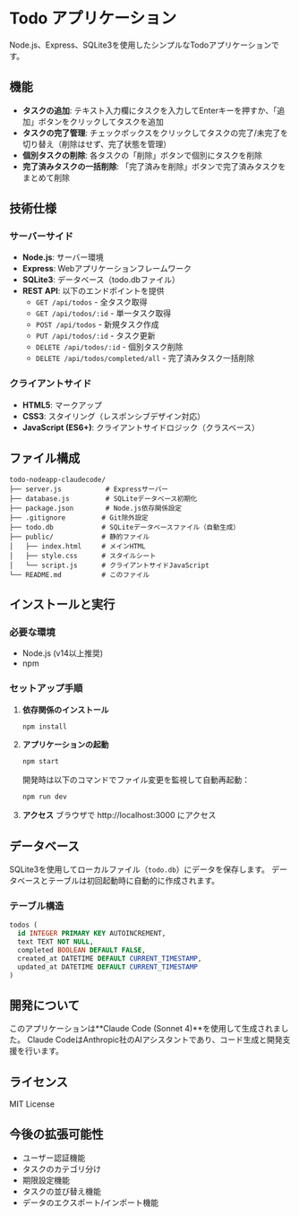 # Todo アプリケーション

Node.js、Express、SQLite3を使用したシンプルなTodoアプリケーションです。

## 機能

- **タスクの追加**: テキスト入力欄にタスクを入力してEnterキーを押すか、「追加」ボタンをクリックしてタスクを追加
- **タスクの完了管理**: チェックボックスをクリックしてタスクの完了/未完了を切り替え（削除はせず、完了状態を管理）
- **個別タスクの削除**: 各タスクの「削除」ボタンで個別にタスクを削除
- **完了済みタスクの一括削除**: 「完了済みを削除」ボタンで完了済みタスクをまとめて削除

## 技術仕様

### サーバーサイド
- **Node.js**: サーバー環境
- **Express**: Webアプリケーションフレームワーク
- **SQLite3**: データベース（todo.dbファイル）
- **REST API**: 以下のエンドポイントを提供
  - `GET /api/todos` - 全タスク取得
  - `GET /api/todos/:id` - 単一タスク取得
  - `POST /api/todos` - 新規タスク作成
  - `PUT /api/todos/:id` - タスク更新
  - `DELETE /api/todos/:id` - 個別タスク削除
  - `DELETE /api/todos/completed/all` - 完了済みタスク一括削除

### クライアントサイド
- **HTML5**: マークアップ
- **CSS3**: スタイリング（レスポンシブデザイン対応）
- **JavaScript (ES6+)**: クライアントサイドロジック（クラスベース）

## ファイル構成

```
todo-nodeapp-claudecode/
├── server.js           # Expressサーバー
├── database.js         # SQLiteデータベース初期化
├── package.json        # Node.js依存関係設定
├── .gitignore         # Git除外設定
├── todo.db            # SQLiteデータベースファイル（自動生成）
├── public/            # 静的ファイル
│   ├── index.html     # メインHTML
│   ├── style.css      # スタイルシート
│   └── script.js      # クライアントサイドJavaScript
└── README.md          # このファイル
```

## インストールと実行

### 必要な環境
- Node.js (v14以上推奨)
- npm

### セットアップ手順

1. **依存関係のインストール**
   ```bash
   npm install
   ```

2. **アプリケーションの起動**
   ```bash
   npm start
   ```
   
   開発時は以下のコマンドでファイル変更を監視して自動再起動：
   ```bash
   npm run dev
   ```

3. **アクセス**
   ブラウザで http://localhost:3000 にアクセス

## データベース

SQLite3を使用してローカルファイル（`todo.db`）にデータを保存します。
データベースとテーブルは初回起動時に自動的に作成されます。

### テーブル構造
```sql
todos (
  id INTEGER PRIMARY KEY AUTOINCREMENT,
  text TEXT NOT NULL,
  completed BOOLEAN DEFAULT FALSE,
  created_at DATETIME DEFAULT CURRENT_TIMESTAMP,
  updated_at DATETIME DEFAULT CURRENT_TIMESTAMP
)
```

## 開発について

このアプリケーションは**Claude Code (Sonnet 4)**を使用して生成されました。
Claude CodeはAnthropic社のAIアシスタントであり、コード生成と開発支援を行います。

## ライセンス

MIT License

## 今後の拡張可能性

- ユーザー認証機能
- タスクのカテゴリ分け
- 期限設定機能
- タスクの並び替え機能
- データのエクスポート/インポート機能